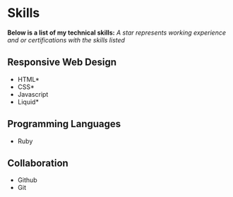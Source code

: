 # Skills

**Below is a list of my technical skills:**
_A star represents working experience and or certifications with the skills listed_

## Responsive Web Design

- HTML*
- CSS*
- Javascript
- Liquid*

## Programming Languages

- Ruby

## Collaboration

- Github
- Git
